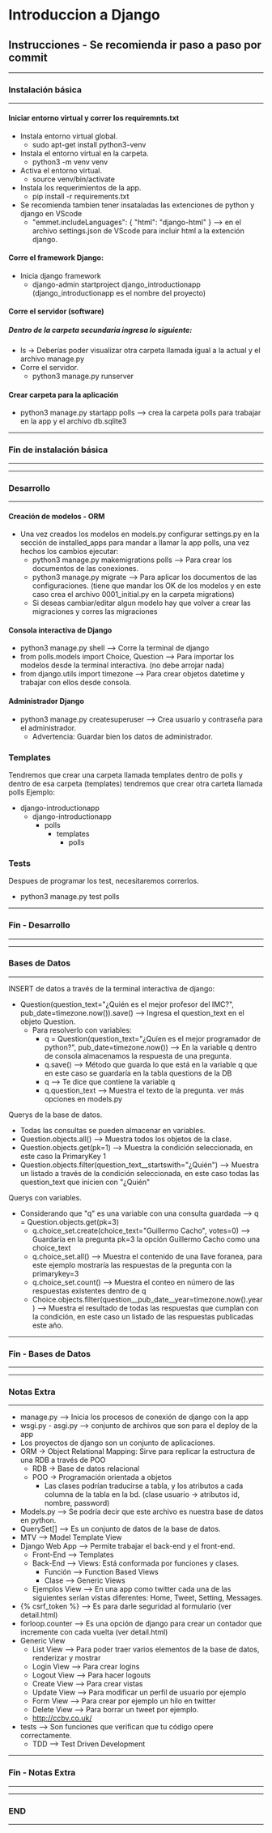 # Introduccion a Django

## Instrucciones - Se recomienda ir paso a paso por commit
------------------------------------
### Instalación básica
------------------------------------
#### Iniciar entorno virtual y correr los requiremnts.txt

-  Instala entorno virtual global.
    - sudo apt-get install python3-venv
- Instala el entorno virtual en la carpeta.
    - python3 -m venv venv 
- Activa el entorno virtual.
    - source venv/bin/activate
- Instala los requerimientos de la app.
    - pip install -r requirements.txt
- Se recomienda tambien tener insataladas las extenciones de python y django en VScode
    -   "emmet.includeLanguages": {
            "html": "django-html"
        } --> en el archivo settings.json de VScode para incluir html a la extención django.

#### Corre el framework Django:

- Inicia django framework
    - django-admin startproject django_introductionapp (django_introductionapp es el nombre del proyecto)

#### Corre el servidor (software)
##### Dentro de la carpeta secundaria ingresa lo siguiente:
* ls -> Deberías poder visualizar otra carpeta llamada igual a la actual y el archivo manage.py
* Corre el servidor.
    * python3 manage.py runserver

#### Crear carpeta para la aplicación
* python3 manage.py startapp polls --> crea la carpeta polls para trabajar en la app y el archivo db.sqlite3
------------------------------------
### Fin de instalación básica
------------------------------------

------------------------------------
### Desarrollo
------------------------------------

#### Creación de modelos - ORM
- Una vez creados los modelos en models.py configurar settings.py en la sección de installed_apps para mandar a llamar la app polls, una vez hechos los cambios ejecutar:
    - python3 manage.py makemigrations polls --> Para crear los documentos de las conexiones.
    - python3 manage.py migrate --> Para aplicar los documentos de las configuraciones. (tiene que mandar los OK de los modelos y en este caso crea el archivo 0001_initial.py en la carpeta migrations)
    - Si deseas cambiar/editar algun modelo hay que volver a crear las migraciones y corres las migraciones

#### Consola interactiva de Django
- python3 manage.py shell --> Corre la terminal de django
- from polls.models import Choice, Question --> Para importar los modelos desde la terminal interactiva. (no debe arrojar nada)
- from django.utils import timezone --> Para crear objetos datetime y trabajar con ellos desde consola.

#### Administrador Django
- python3 manage.py createsuperuser --> Crea usuario y contraseña para el administrador.
    - Advertencia: Guardar bien los datos de administrador.

### Templates
Tendremos que crear una carpeta llamada templates dentro de polls y dentro de esa carpeta (templates) tendremos que crear otra carteta llamada polls Ejemplo:
- django-introductionapp
    - django-introductionapp
        - polls
            - templates
                - polls

### Tests
Despues de programar los test, necesitaremos correrlos.
- python3 manage.py test polls

------------------------------------
### Fin - Desarrollo
------------------------------------
------------------------------------
### Bases de Datos
------------------------------------

INSERT de datos a través de la terminal interactiva de django:

- Question(question_text="¿Quién es el mejor profesor del IMC?", pub_date=timezone.now()).save() --> Ingresa el question_text en el objeto Question.
    - Para resolverlo con variables:
        - q = Question(question_text="¿Quíen es el mejor programador de python?", pub_date=timezone.now()) --> En la variable q dentro de consola almacenamos la respuesta de una pregunta.
        - q.save() --> Método que guarda lo que está en la variable q que en este caso se guardaría en la tabla questions de la DB
        - q --> Te dice que contiene la variable q
        - q.question_text --> Muestra el texto de la pregunta. ver más opciones en models.py

Querys de la base de datos.

- Todas las consultas se pueden almacenar en variables.
- Question.objects.all() --> Muestra todos los objetos de la clase.
- Question.objects.get(pk=1) --> Muestra la condición seleccionada, en este caso la PrimaryKey 1
- Question.objects.filter(question_text__startswith="¿Quién") --> Muestra un listado a través de la condición seleccionada, en este caso todas las question_text que inicien con "¿Quién"

Querys con variables.

- Considerando que "q" es una variable con una consulta guardada --> q = Question.objects.get(pk=3)
    - q.choice_set.create(choice_text="Guillermo Cacho", votes=0) --> Guardaría en la pregunta pk=3 la opción Guillermo Cacho como una choice_text
    - q.choice_set.all() --> Muestra el contenido de una llave foranea, para este ejemplo mostraría las respuestas de la pregunta con la primarykey=3
    - q.choice_set.count() --> Muestra el conteo en número de las respuestas existentes dentro de q
    - Choice.objects.filter(question__pub_date__year=timezone.now().year) --> Muestra el resultado de todas las respuestas que cumplan con la condición, en este caso un listado de las respuestas publicadas este año.

------------------------------------
### Fin - Bases de Datos
------------------------------------
------------------------------------
### Notas Extra
------------------------------------
- manage.py --> Inicia los procesos de conexión de django con la app
- wsgi.py - asgi.py --> conjunto de archivos que son para el deploy de la app
- Los proyectos de django son un conjunto de aplicaciones.
- ORM -> Object Relational Mapping: Sirve para replicar la estructura de una RDB a través de POO
    - RDB -> Base de datos relacional
    - POO -> Programación orientada a objetos
        - Las clases podrían traducirse a tabla, y los atributos a cada columna de la tabla en la bd. (clase usuario -> atributos id, nombre, password)
- Models.py --> Se podría decir que este archivo es nuestra base de datos en python.
- QuerySet[] --> Es un conjunto de datos de la base de datos.
- MTV --> Model Template View 
- Django Web App --> Permite trabajar el back-end y el front-end.
    - Front-End --> Templates
    - Back-End --> Views: Está conformada por funciones y clases.
        - Función --> Function Based Views
        - Clase --> Generic Views
    - Ejemplos View --> En una app como twitter cada una de las siguientes serían vistas diferentes: Home, Tweet, Setting, Messages.
- {% csrf_token %} --> Es para darle seguridad al formulario (ver detail.html)
- forloop.counter --> Es una opción de django para crear un contador que incremente con cada vuelta (ver detail.html)
- Generic View
    - List View --> Para poder traer varios elementos de la base de datos, renderizar y mostrar
    - Login View --> Para crear logins
    - Logout View --> Para hacer logouts
    - Create View --> Para crear vistas
    - Update View --> Para modificar un perfil de usuario por ejemplo
    - Form View --> Para crear por ejemplo un hilo en twitter
    - Delete View --> Para borrar un tweet por ejemplo.
    - http://ccbv.co.uk/
- tests --> Son funciones que verifican que tu código opere correctamente.
    - TDD --> Test Driven Development
------------------------------------
### Fin - Notas Extra
------------------------------------
------------------------------------
### END
------------------------------------